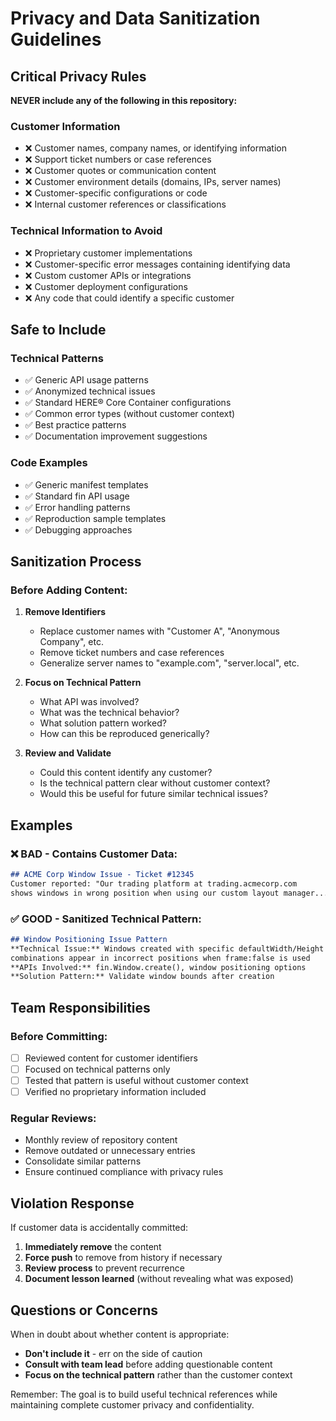 # Privacy and Data Sanitization Guidelines

## Critical Privacy Rules

**NEVER include any of the following in this repository:**

### Customer Information
- ❌ Customer names, company names, or identifying information
- ❌ Support ticket numbers or case references
- ❌ Customer quotes or communication content
- ❌ Customer environment details (domains, IPs, server names)
- ❌ Customer-specific configurations or code
- ❌ Internal customer references or classifications

### Technical Information to Avoid
- ❌ Proprietary customer implementations
- ❌ Customer-specific error messages containing identifying data
- ❌ Custom customer APIs or integrations
- ❌ Customer deployment configurations
- ❌ Any code that could identify a specific customer

## Safe to Include

### Technical Patterns
- ✅ Generic API usage patterns
- ✅ Anonymized technical issues
- ✅ Standard HERE® Core Container configurations
- ✅ Common error types (without customer context)
- ✅ Best practice patterns
- ✅ Documentation improvement suggestions

### Code Examples
- ✅ Generic manifest templates
- ✅ Standard fin API usage
- ✅ Error handling patterns
- ✅ Reproduction sample templates
- ✅ Debugging approaches

## Sanitization Process

### Before Adding Content:

1. **Remove Identifiers**
   - Replace customer names with "Customer A", "Anonymous Company", etc.
   - Remove ticket numbers and case references
   - Generalize server names to "example.com", "server.local", etc.

2. **Focus on Technical Pattern**
   - What API was involved?
   - What was the technical behavior?
   - What solution pattern worked?
   - How can this be reproduced generically?

3. **Review and Validate**
   - Could this content identify any customer?
   - Is the technical pattern clear without customer context?
   - Would this be useful for future similar technical issues?

## Examples

### ❌ BAD - Contains Customer Data:
```markdown
## ACME Corp Window Issue - Ticket #12345
Customer reported: "Our trading platform at trading.acmecorp.com 
shows windows in wrong position when using our custom layout manager..."
```

### ✅ GOOD - Sanitized Technical Pattern:
```markdown
## Window Positioning Issue Pattern
**Technical Issue:** Windows created with specific defaultWidth/Height 
combinations appear in incorrect positions when frame:false is used
**APIs Involved:** fin.Window.create(), window positioning options
**Solution Pattern:** Validate window bounds after creation
```

## Team Responsibilities

### Before Committing:
- [ ] Reviewed content for customer identifiers
- [ ] Focused on technical patterns only
- [ ] Tested that pattern is useful without customer context
- [ ] Verified no proprietary information included

### Regular Reviews:
- Monthly review of repository content
- Remove outdated or unnecessary entries
- Consolidate similar patterns
- Ensure continued compliance with privacy rules

## Violation Response

If customer data is accidentally committed:
1. **Immediately remove** the content
2. **Force push** to remove from history if necessary
3. **Review process** to prevent recurrence
4. **Document lesson learned** (without revealing what was exposed)

## Questions or Concerns

When in doubt about whether content is appropriate:
- **Don't include it** - err on the side of caution
- **Consult with team lead** before adding questionable content
- **Focus on the technical pattern** rather than the customer context

Remember: The goal is to build useful technical references while maintaining complete customer privacy and confidentiality.
